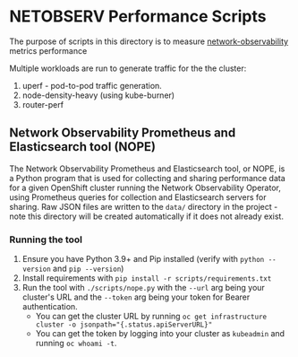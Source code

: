 # NETOBSERV Performance Scripts
The purpose of scripts in this directory is to measure [network-observability](https://github.com/netobserv/network-observability-operator) metrics performance

Multiple workloads are run to generate traffic for the the cluster:
1. uperf - pod-to-pod traffic generation.
2. node-density-heavy (using kube-burner)
3. router-perf

## Network Observability Prometheus and Elasticsearch tool (NOPE)
The Network Observability Prometheus and Elasticsearch tool, or NOPE, is a Python program that is used for collecting and sharing performance data for a given OpenShift cluster running the Network Observability Operator, using Prometheus queries for collection and Elasticsearch servers for sharing. Raw JSON files are written to the `data/` directory in the project - note this directory will be created automatically if it does not already exist.

### Running the tool
1. Ensure you have Python 3.9+ and Pip installed (verify with `python --version` and `pip --version`)
2. Install requirements with `pip install -r scripts/requirements.txt`
3. Run the tool with `./scripts/nope.py` with the `--url` arg being your cluster's URL and the `--token` arg being your token for Bearer authentication.
    - You can get the cluster URL by running `oc get infrastructure cluster -o jsonpath="{.status.apiServerURL}"`
    - You can get the token by logging into your cluster as `kubeadmin` and running `oc whoami -t`.
